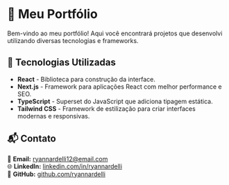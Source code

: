
# 📌 Meu Portfólio

Bem-vindo ao meu portfólio! Aqui você encontrará projetos que desenvolvi utilizando diversas tecnologias e frameworks.

## 🚀 Tecnologias Utilizadas

- **React** - Biblioteca para construção da interface.
- **Next.js** - Framework para aplicações React com melhor performance e SEO.
- **TypeScript** - Superset do JavaScript que adiciona tipagem estática.
- **Tailwind CSS** - Framework de estilização para criar interfaces modernas e responsivas.

## 📬 Contato

📧 **Email:** [ryannardelli12@email.com](mailto:ryannardelli12@email.com)  
🌐 **LinkedIn:** [linkedin.com/in/ryannardelli](https://www.linkedin.com/in/ryannardelli/)  
🐙 **GitHub:** [github.com/ryannardelli](https://github.com/ryannardelli)  

